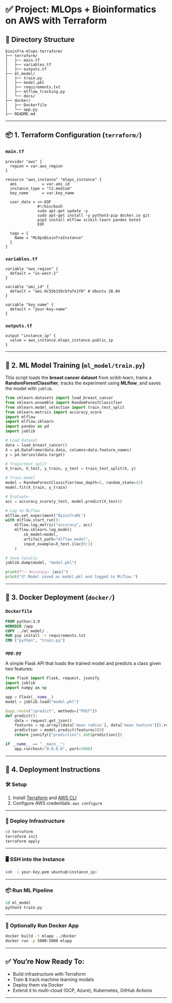 
# ✅ Project: MLOps + Bioinformatics on AWS with Terraform

## 📁 Directory Structure

```
bioinfra-mlops-terraform/
├── terraform/
│   ├── main.tf
│   ├── variables.tf
│   ├── outputs.tf
├── ml_model/
│   ├── train.py
│   ├── model.pkl
│   ├── requirements.txt
│   ├── mlflow_tracking.py
│   └── docs/
├── docker/
│   ├── Dockerfile
│   └── app.py
├── README.md
```

---

## 📦 1. Terraform Configuration (`terraform/`)

### `main.tf`

```hcl
provider "aws" {
  region = var.aws_region
}

resource "aws_instance" "mlops_instance" {
  ami           = var.ami_id
  instance_type = "t2.medium"
  key_name      = var.key_name

  user_data = <<-EOF
              #!/bin/bash
              sudo apt-get update -y
              sudo apt-get install -y python3-pip docker.io git
              pip3 install mlflow scikit-learn pandas boto3
              EOF

  tags = {
    Name = "MLOpsBioinfraInstance"
  }
}
```

### `variables.tf`

```hcl
variable "aws_region" {
  default = "us-west-2"
}

variable "ami_id" {
  default = "ami-0c55b159cbfafe1f0" # Ubuntu 20.04
}

variable "key_name" {
  default = "your-key-name"
}
```

### `outputs.tf`

```hcl
output "instance_ip" {
  value = aws_instance.mlops_instance.public_ip
}
```

---

## 🤖 2. ML Model Training (`ml_model/train.py`)

This script loads the **breast cancer dataset** from scikit-learn, trains a **RandomForestClassifier**, tracks the experiment using **MLflow**, and saves the model with `joblib`.

```python
from sklearn.datasets import load_breast_cancer
from sklearn.ensemble import RandomForestClassifier
from sklearn.model_selection import train_test_split
from sklearn.metrics import accuracy_score
import mlflow
import mlflow.sklearn
import pandas as pd
import joblib

# Load dataset
data = load_breast_cancer()
X = pd.DataFrame(data.data, columns=data.feature_names)
y = pd.Series(data.target)

# Train/test split
X_train, X_test, y_train, y_test = train_test_split(X, y)

# Train model
model = RandomForestClassifier(max_depth=5, random_state=42)
model.fit(X_train, y_train)

# Evaluate
acc = accuracy_score(y_test, model.predict(X_test))

# Log to MLflow
mlflow.set_experiment("BioinfraML")
with mlflow.start_run():
    mlflow.log_metric("accuracy", acc)
    mlflow.sklearn.log_model(
        sk_model=model,
        artifact_path="mlflow_model",
        input_example=X_test.iloc[0:1]
    )

# Save locally
joblib.dump(model, "model.pkl")

print(f"✅ Accuracy: {acc}")
print("📦 Model saved as model.pkl and logged to MLflow.")
```

---

## 🐳 3. Docker Deployment (`docker/`)

### `Dockerfile`

```Dockerfile
FROM python:3.9
WORKDIR /app
COPY ../ml_model/ .
RUN pip install -r requirements.txt
CMD ["python", "train.py"]
```

### `app.py`

A simple Flask API that loads the trained model and predicts a class given two features:

```python
from flask import Flask, request, jsonify
import joblib
import numpy as np

app = Flask(__name__)
model = joblib.load("model.pkl")

@app.route("/predict", methods=["POST"])
def predict():
    data = request.get_json()
    features = np.array([data['mean radius'], data['mean texture']]).reshape(1, -1)
    prediction = model.predict(features)[0]
    return jsonify({"prediction": int(prediction)})

if __name__ == "__main__":
    app.run(host="0.0.0.0", port=5000)
```

---

## 📘 4. Deployment Instructions

### 🛠️ Setup

1. Install [Terraform](https://developer.hashicorp.com/terraform/install) and [AWS CLI](https://docs.aws.amazon.com/cli/latest/userguide/install-cliv2.html)
2. Configure AWS credentials:
   `aws configure`

---

### 🚀 Deploy Infrastructure

```bash
cd terraform
terraform init
terraform apply
```

---

### 🖥️ SSH into the Instance

```bash
ssh -i your-key.pem ubuntu@<instance_ip>
```

---

### 📦 Run ML Pipeline

```bash
cd ml_model
python3 train.py
```

---

### 🐳 Optionally Run Docker App

```bash
docker build -t mlapp ../docker
docker run -p 5000:5000 mlapp
```

---

## ✅ You’re Now Ready To:

* Build infrastructure with Terraform
* Train & track machine learning models
* Deploy them via Docker
* Extend it to multi-cloud (GCP, Azure), Kubernetes, GitHub Actions

---

